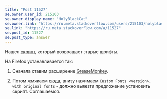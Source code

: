 ```yaml
---
title: "Post 11527"
se.owner.user_id: 215103
se.owner.display_name: "HolyBlackCat"
se.owner.link: "https://ru.meta.stackoverflow.com/users/215103/holyblackcat"
se.link: "https://ru.meta.stackoverflow.com/a/11527"
se.post_id: 11527
se.post_type: answer
---
```

<p>Нашел <a href="https://stackapps.com/q/8932/79227">скрипт</a>, который возвращает старые шрифты.</p>
<p>На Firefox устанавливается так:</p>
<ol>
<li><p>Сначала ставим расширение <a href="https://addons.mozilla.org/ru/firefox/addon/greasemonkey/" rel="nofollow noreferrer">GreaseMonkey</a>.</p>
</li>
<li><p>Потом жмякаем <a href="https://stackapps.com/q/8932/79227">сюда</a>, внизу нажимаем <code>Custom Fonts &lt;version&gt;, with original fonts</code> - должно вылезти предложение установить скрипт. Соглашаемся.</p>
</li>
</ol>
